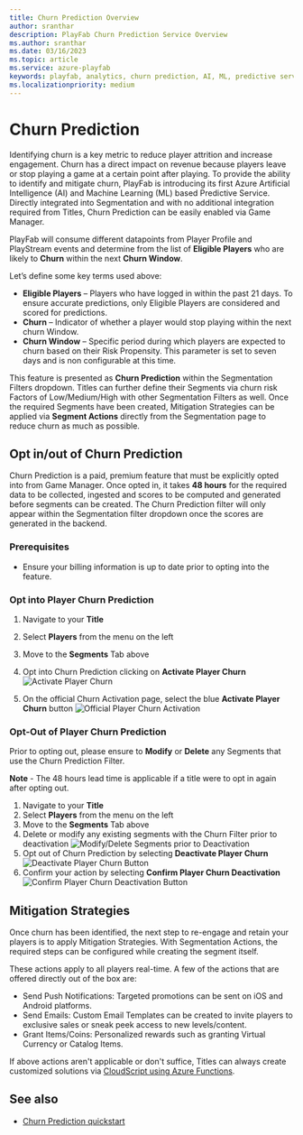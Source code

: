 ```yaml
---
title: Churn Prediction Overview
author: sranthar
description: PlayFab Churn Prediction Service Overview
ms.author: sranthar
ms.date: 03/16/2023
ms.topic: article
ms.service: azure-playfab
keywords: playfab, analytics, churn prediction, AI, ML, predictive service 
ms.localizationpriority: medium
---
```


# Churn Prediction

Identifying churn is a key metric to reduce player attrition and increase engagement. Churn has a direct impact on revenue because players leave or stop playing a game at a certain point after playing. To provide the ability to identify and mitigate churn, PlayFab is introducing its first Azure Artificial Intelligence (AI) and Machine Learning (ML) based Predictive Service. Directly integrated into Segmentation and with no additional integration required from Titles, Churn Prediction can be easily enabled via Game Manager.

PlayFab will consume different datapoints from Player Profile and PlayStream events and determine from the list of **Eligible Players** who are likely to **Churn** within the next **Churn Window**.

Let’s define some key terms used above:

- **Eligible Players** – Players who have logged in within the past 21 days. To ensure accurate predictions, only Eligible Players are considered and scored for predictions.
- **Churn** – Indicator of whether a player would stop playing within the next churn Window.
- **Churn Window** – Specific period during which players are expected to churn based on their Risk Propensity. This parameter is set to seven days and is non configurable at this time.

This feature is presented as **Churn Prediction** within the Segmentation Filters dropdown. Titles can further define their Segments via churn risk Factors of Low/Medium/High with other Segmentation Filters as well. Once the required Segments have been created, Mitigation Strategies can be applied via **Segment Actions** directly from the Segmentation page to reduce churn as much as possible.

## Opt in/out of Churn Prediction

Churn Prediction is a paid, premium feature that must be explicitly opted into from Game Manager. Once opted in, it takes **48 hours** for the required data to be collected, ingested and scores to be computed and generated before segments can be created. The Churn Prediction filter will only appear within the Segmentation filter dropdown once the scores are generated in the backend.

### Prerequisites

- Ensure your billing information is up to date prior to opting into the feature.

### Opt into Player Churn Prediction

1. Navigate to your **Title**
2. Select **Players** from the menu on the left
3. Move to the **Segments** Tab above
4. Opt into Churn Prediction clicking on **Activate Player Churn**
 ![Activate Player Churn](media/ActivatePlayerChurnButton.png)

5. On the official Churn Activation page, select the blue **Activate Player Churn** button
 ![Official Player Churn Activation](media/OfficialPlayerChurnActivationPage.png)

### Opt-Out of Player Churn Prediction

Prior to opting out, please ensure to **Modify** or **Delete** any Segments that use the Churn Prediction Filter.

**Note** - The 48 hours lead time is applicable if a title were to opt in again after opting out.

1. Navigate to your **Title**
2. Select **Players** from the menu on the left
3. Move to the **Segments** Tab above
4. Delete or modify any existing segments with the Churn Filter prior to deactivation
 ![Modify/Delete Segments prior to Deactivation](Media/Modify-DeleteSegments.png)
5. Opt out of Churn Prediction by selecting **Deactivate Player Churn**
![Deactivate Player Churn Button](media/UpdatedDeactivateButton.png)
6. Confirm your action by selecting **Confirm Player Churn Deactivation**
![Confirm Player Churn Deactivation Button](media/UpdatedConfirmDeactivationButton.png)

## Mitigation Strategies

Once churn has been identified, the next step to re-engage and retain your players is to apply Mitigation Strategies. With Segmentation Actions, the required steps can be configured while creating the segment itself.

These actions apply to all players real-time. A few of the actions that are offered directly out of the box are:

- Send Push Notifications: Targeted promotions can be sent on iOS and Android platforms.
- Send Emails: Custom Email Templates can be created to invite players to exclusive sales or sneak peek access to new levels/content.
- Grant Items/Coins: Personalized rewards such as granting Virtual Currency or Catalog Items.

If above actions aren't applicable or don't suffice, Titles can always create customized solutions via [CloudScript using Azure Functions](../../../features/automation/cloudscript-af/index.md).

## See also

* [Churn Prediction quickstart](churn-prediction-quickstart.md)
